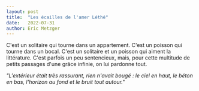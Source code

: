 ```yaml
---
layout: post
title:  "Les écailles de l'amer Léthé"
date:   2022-07-31
author: Eric Metzger
---
```

C'est un solitaire qui tourne dans un appartement. C'est un poisson qui tourne dans un bocal. C'est un solitaire et un poisson qui aiment la littérature. C'est parfois un peu sentencieux, mais, pour cette multitude de petits passages d'une grâce infinie, on lui pardonne tout.
<!--more-->

_"L'extérieur était très rassurant, rien n'avait bougé : le ciel en haut, le béton en bas, l'horizon au fond et le bruit tout autour."_

